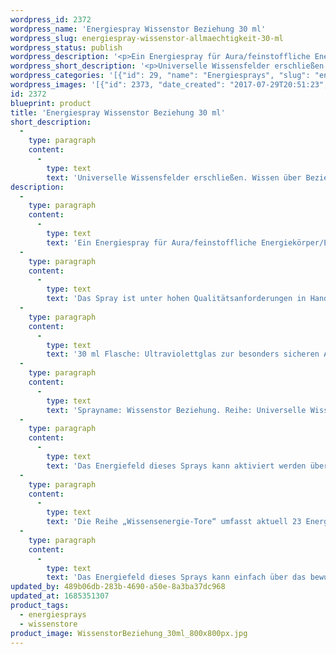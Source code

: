 ```yaml
---
wordpress_id: 2372
wordpress_name: 'Energiespray Wissenstor Beziehung 30 ml'
wordpress_slug: energiespray-wissenstor-allmaechtigkeit-30-ml
wordpress_status: publish
wordpress_description: '<p>Ein Energiespray für Aura/feinstoffliche Energiekörper/Energiefelder. Aktivierbares feinstoffliches Schwingungsfeld: Ein „Tor“ zum universellen Wissensfeld über Beziehung öffnen: Energietor feinstofflicher Art als Zugang zu einem umfassenden Wissen, was Beziehung bedeutet und welche Verhaltensweisen etc. gerade individuell stimmig sind.</p><p>Das Spray ist unter hohen Qualitätsanforderungen in Handarbeit in Deutschland hergestellt aus mehrfach gereinigtem und energetisiertem Wasser (76%, konserviert mit 96%igem Weingeist (24%). Abgestimmt auf das feinstoffliche Energiefeld ist eine Komposition von naturreinen ätherischen Ölen*.</p><p>30 ml Flasche: Ultraviolettglas zur besonders sicheren Aufbewahrung mit hochwertigem, goldfarbenen Metallpumpzerstäuber mit Schutzkappe (Steigrohr: Kunststoff). Etikett: wasserfest, leicht energetisiert mit dem Informationsfeld des Airsprays. Erhältlich auch als 100 ml-Sprühflasche.</p><p>Sprayname: Wissenstor Beziehung. Reihe: Universelle Wissenstore</p><p>Das Energiefeld dieses Sprays kann aktiviert werden über das bewusste Konzentrieren auf den für sich selbst erwünschten inneren Zustand an Wissen über Körperenergien. Es aktiviert sich jeweils der Teil des Sprayinformationsfeldes, der jeweils förderlich ist.</p><p><a href="https://my.feenbaum.de/anwendung-energiesprays/">Anwendungshinweise</a></p><p>Die Reihe „Wissensenergie-Tore“ umfasst aktuell 23 Energiesprays und Energiebilder.</p><p>Das Energiefeld dieses Sprays kann einfach über das bewusste Konzentrieren auf den für sich selbst erwünschten inneren Zustand an Wissen, im Sinne eines symbolischen Tores, hinter dem sich der große Raum von Wissen unterschiedlichster Art öffnet, aktiviert werden. Es aktiviert sich jeweils der Teil des Schwingungsspektrums, welcher aktuell förderlich ist. Weitere Fragen zur Energiefeldtechnik beantworten wir gerne telefonisch, per Mail oder persönlich im Verlag und in unseren Kursen.</p>'
wordpress_short_description: '<p>Universelle Wissensfelder erschließen. Wissen über Beziehung im „Neuen Bewusstsein“</p>'
wordpress_categories: '[{"id": 29, "name": "Energiesprays", "slug": "energiesprays"}, {"id": 72, "name": "Wissenstore", "slug": "wissenstore"}]'
wordpress_images: '[{"id": 2373, "date_created": "2017-07-29T20:51:23", "date_created_gmt": "2017-07-29T16:51:23", "date_modified": "2017-07-29T20:51:23", "date_modified_gmt": "2017-07-29T16:51:23", "src": "https://my.feenbaum.de/wp-content/uploads/2017/07/WissenstorBeziehung_30ml_800x800px.jpg", "name": "WissenstorBeziehung_30ml_800x800px", "alt": ""}]'
id: 2372
blueprint: product
title: 'Energiespray Wissenstor Beziehung 30 ml'
short_description:
  -
    type: paragraph
    content:
      -
        type: text
        text: 'Universelle Wissensfelder erschließen. Wissen über Beziehung im „Neuen Bewusstsein“'
description:
  -
    type: paragraph
    content:
      -
        type: text
        text: 'Ein Energiespray für Aura/feinstoffliche Energiekörper/Energiefelder. Aktivierbares feinstoffliches Schwingungsfeld: Ein „Tor“ zum universellen Wissensfeld über Beziehung öffnen: Energietor feinstofflicher Art als Zugang zu einem umfassenden Wissen, was Beziehung bedeutet und welche Verhaltensweisen etc. gerade individuell stimmig sind.'
  -
    type: paragraph
    content:
      -
        type: text
        text: 'Das Spray ist unter hohen Qualitätsanforderungen in Handarbeit in Deutschland hergestellt aus mehrfach gereinigtem und energetisiertem Wasser (76%, konserviert mit 96%igem Weingeist (24%). Abgestimmt auf das feinstoffliche Energiefeld ist eine Komposition von naturreinen ätherischen Ölen*.'
  -
    type: paragraph
    content:
      -
        type: text
        text: '30 ml Flasche: Ultraviolettglas zur besonders sicheren Aufbewahrung mit hochwertigem, goldfarbenen Metallpumpzerstäuber mit Schutzkappe (Steigrohr: Kunststoff). Etikett: wasserfest, leicht energetisiert mit dem Informationsfeld des Airsprays. Erhältlich auch als 100 ml-Sprühflasche.'
  -
    type: paragraph
    content:
      -
        type: text
        text: 'Sprayname: Wissenstor Beziehung. Reihe: Universelle Wissenstore'
  -
    type: paragraph
    content:
      -
        type: text
        text: 'Das Energiefeld dieses Sprays kann aktiviert werden über das bewusste Konzentrieren auf den für sich selbst erwünschten inneren Zustand an Wissen über Körperenergien. Es aktiviert sich jeweils der Teil des Sprayinformationsfeldes, der jeweils förderlich ist.'
  -
    type: paragraph
    content:
      -
        type: text
        text: 'Die Reihe „Wissensenergie-Tore“ umfasst aktuell 23 Energiesprays und Energiebilder.'
  -
    type: paragraph
    content:
      -
        type: text
        text: 'Das Energiefeld dieses Sprays kann einfach über das bewusste Konzentrieren auf den für sich selbst erwünschten inneren Zustand an Wissen, im Sinne eines symbolischen Tores, hinter dem sich der große Raum von Wissen unterschiedlichster Art öffnet, aktiviert werden. Es aktiviert sich jeweils der Teil des Schwingungsspektrums, welcher aktuell förderlich ist. Weitere Fragen zur Energiefeldtechnik beantworten wir gerne telefonisch, per Mail oder persönlich im Verlag und in unseren Kursen.'
updated_by: 489b06db-283b-4690-a50e-8a3ba37dc968
updated_at: 1685351307
product_tags:
  - energiesprays
  - wissenstore
product_image: WissenstorBeziehung_30ml_800x800px.jpg
---
```

